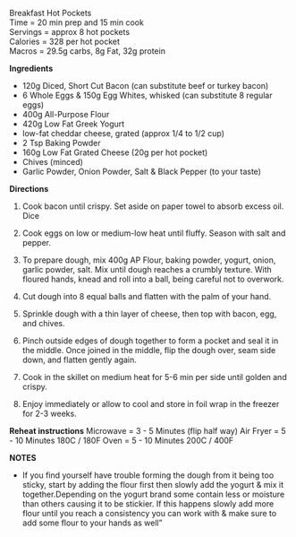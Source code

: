 Breakfast Hot Pockets \
Time = 20 min prep and 15 min cook\
Servings = approx 8 hot pockets\
Calories = 328 per hot pocket \
Macros = 29.5g carbs, 8g Fat, 32g protein

**Ingredients**
- 120g Diced, Short Cut Bacon (can substitute beef or turkey bacon)
- 6 Whole Eggs & 150g Egg Whites, whisked (can substitute 8 regular eggs)
- 400g All-Purpose Flour
- 420g Low Fat Greek Yogurt
- low-fat cheddar cheese, grated (approx 1/4 to 1/2 cup)
- 2 Tsp Baking Powder
- 160g Low Fat Grated Cheese (20g per hot pocket)
- Chives (minced)
- Garlic Powder, Onion Powder, Salt & Black Pepper (to your taste)

**Directions**

1. Cook bacon until crispy. Set aside on paper towel to absorb excess oil. Dice

2. Cook eggs on low or medium-low heat until fluffy. Season with salt and pepper. 

3. To prepare dough, mix 400g AP Flour, baking powder, yogurt, onion, garlic powder, salt. Mix until dough reaches a crumbly texture. With floured hands, knead and roll into a ball, being careful not to overwork. 

4. Cut dough into 8 equal balls and flatten with the palm of your hand. 

5. Sprinkle dough with a thin layer of cheese, then top with bacon, egg, and chives. 

6. Pinch outside edges of dough together to form a pocket and seal it in the middle. Once joined in the middle, flip the dough over, seam side down, and flatten gently again. 

7. Cook in the skillet on medium heat for 5-6 min per side until golden and crispy. 

8. Enjoy immediately or allow to cool and store in foil wrap in the freezer for 2-3 weeks. 


**Reheat instructions**
Microwave = 3 - 5 Minutes (flip half way)
Air Fryer = 5 - 10 Minutes 180C / 180F
Oven = 5 - 10 Minutes 200C / 400F

**NOTES**
- If you find yourself have trouble forming the dough from it being too sticky, start by adding the flour first then slowly add the yogurt & mix it together.Depending on the yogurt brand some contain less or moisture than others causing it to be stickier. If this happens slowly add more flour until you reach a consistency you can work with & make sure to add some flour to your hands as well”